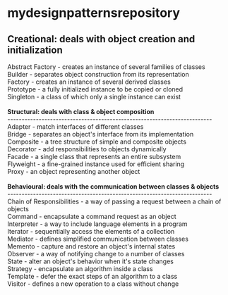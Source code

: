 # mydesignpatternsrepository

<b>Creational: deals with object creation and initialization</b></br>
------------------------------------------------------------------------
Abstract Factory - creates an instance of several families of classes</br>
Builder - separates object construction from its representation</br>
Factory - creates an instance of several derived classes</br>
Prototype - a fully initialized instance to be copied or cloned</br>
Singleton - a class of which only a single instance can exist</br>
</br>
<b>Structural: deals with class & object composition</b></br>
------------------------------------------------------------------------</br>
Adapter - match interfaces of different classes</br>
Bridge - separates an object's interface from its implementation</br>
Composite - a tree structure of simple and composite objects</br>
Decorator - add responsibilities to objects dynamically</br>
Facade - a single class that represents an entire subsystem</br>
Flyweight - a fine-grained instance used for efficient sharing</br>
Proxy - an object representing another object</br>
</br>
<b>Behavioural: deals with the communication between classes & objects</b></br>
------------------------------------------------------------------------</br>
Chain of Responsibilities - a way of passing a request between a chain of objects</br>
Command - encapsulate a command request as an object</br>
Interpreter - a way to include language elements in a program</br>
Iterator - sequentially access the elements of a collection</br>
Mediator - defines simplified communication between classes</br>
Memento - capture and restore an object's internal states</br>
Observer - a way of notifying change to a number of classes</br>
State - alter an object's behavior when it's state changes</br>
Strategy - encapsulate an algorithm inside a class</br>
Template - defer the exact steps of an algorithm to a class</br>
Visitor - defines a new operation to a class without change</br>




